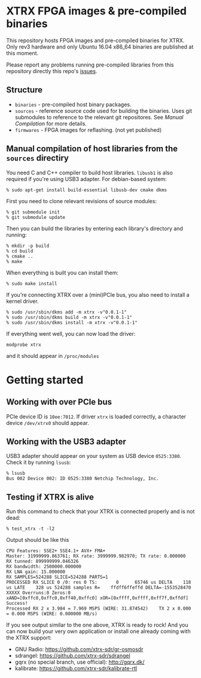 # XTRX FPGA images & pre-compiled binaries

This repository hosts FPGA images and pre-compiled binaries for XTRX. Only rev3 hardware and only Ubuntu 16.04 x86_64 binaries are published at this moment.

Please report any problems running pre-compiled libraries from this repository directly this repo's [issues](https://github.com/xtrx-sdr/images/issues).

## Structure
 - `binaries` - pre-compiled host binary packages.
 - `sources` - reference source code used for building the binaries. Uses git submodules to reference to the relevant git repositores. See *Manual Compilation* for more details.
 - `firmwares` - FPGA images for reflashing. (not yet published)



## Manual compilation of host libraries from the `sources` directiry

You need C and C++ compiler to build host libraries. `libusb1` is also required if you're using USB3 adapter. For debian-based system:
```
% sudo apt-get install build-essential libusb-dev cmake dkms
``` 
First you need to clone relevant revisions of source modules:
```
% git submodule init
% git submodule update
```
Then you can build the libraries by entering each library's directory and running:
```
% mkdir -p build
% cd build
% cmake ..
% make
```
When everything is built you can install them:
```
% sudo make install
```
If you're connecting XTRX over a (mini)PCIe bus, you also need to install a kernel driver. 
```
% sudo /usr/sbin/dkms add -m xtrx -v"0.0.1-1"
% sudo /usr/sbin/dkms build -m xtrx -v"0.0.1-1"
% sudo /usr/sbin/dkms install -m xtrx -v"0.0.1-1"
```

If everything went well, you can now load the driver:
```
modprobe xtrx
```
and it should appear in `/proc/modules`


# Getting started
## Working with over PCIe bus
PCIe device ID is `10ee:7012`. If driver `xtrx` is loaded correctly, a character device `/dev/xtrx0` should appear.


## Working with the USB3 adapter
USB3 adapter should appear on your system as USB device `0525:3380`. Check it by running `lsusb`:
```
% lsusb
Bus 002 Device 002: ID 0525:3380 Netchip Technology, Inc. 
```

## Testing if XTRX is alive
Run this command to check that your XTRX is connected properly and is not dead:
```
% test_xtrx -t -l2
```

Output should be like this
```
CPU Features: SSE2+ SSE4.1+ AVX+ FMA+
Master: 31999999.863761; RX rate: 3999999.982970; TX rate: 0.000000
RX tunned: 899999999.046326
RX bandwidth: 2500000.000000
RX LNA gain: 15.000000
RX SAMPLES=524288 SLICE=524288 PARTS=1
PROCESSED RX SLICE 0 /0: res 0 TS:       0      65746 us DELTA    118 us LATE    328 us 524288 samples R=    ffdff6ffeffd DELTA=-1553528470
XXXXX Overruns:0 Zeros:0
xAND=[0xffc0,0xffc0,0xff40,0xffc0] xOR=[0xffff,0xffff,0xff7f,0xffdf]
Success!
Processed RX 2 x 3.984 = 7.969 MSPS (WIRE: 31.874542)    TX 2 x 0.000 = 0.000 MSPS (WIRE: 0.000000 MB/s) 
```

If you see output similar to the one above, XTRX is ready to rock! And you can now build your very own application or install one already coming with the XTRX support:

 - GNU Radio: https://github.com/xtrx-sdr/gr-osmosdr
 - sdrangel: https://github.com/xtrx-sdr/sdrangel
 - gqrx (no special branch, use official): http://gqrx.dk/
 - kalibrate: https://github.com/xtrx-sdr/kalibrate-rtl


